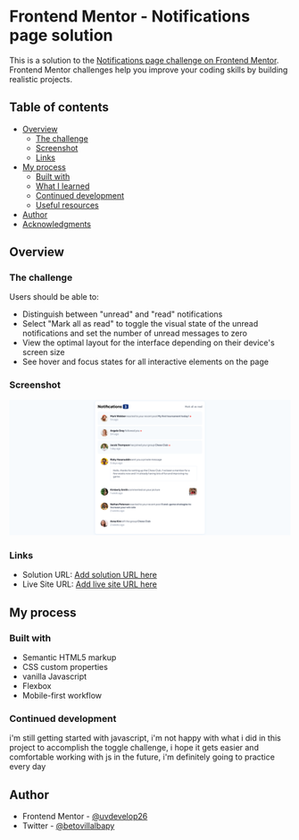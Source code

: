 # Frontend Mentor - Notifications page solution

This is a solution to the [Notifications page challenge on Frontend Mentor](https://www.frontendmentor.io/challenges/notifications-page-DqK5QAmKbC). Frontend Mentor challenges help you improve your coding skills by building realistic projects. 

## Table of contents

- [Overview](#overview)
  - [The challenge](#the-challenge)
  - [Screenshot](#screenshot)
  - [Links](#links)
- [My process](#my-process)
  - [Built with](#built-with)
  - [What I learned](#what-i-learned)
  - [Continued development](#continued-development)
  - [Useful resources](#useful-resources)
- [Author](#author)
- [Acknowledgments](#acknowledgments)


## Overview

### The challenge

Users should be able to:

- Distinguish between "unread" and "read" notifications
- Select "Mark all as read" to toggle the visual state of the unread notifications and set the number of unread messages to zero
- View the optimal layout for the interface depending on their device's screen size
- See hover and focus states for all interactive elements on the page

### Screenshot

![](./notification-page-screen-shot.png)



### Links

- Solution URL: [Add solution URL here](https://github.com/uvdevelop26/notifications-page.git)
- Live Site URL: [Add live site URL here](https://uvdevelop26.github.io/notifications-page/)

## My process

### Built with

- Semantic HTML5 markup
- CSS custom properties
- vanilla Javascript
- Flexbox
- Mobile-first workflow



### Continued development

i'm still getting started with javascript, i'm not happy with what i did in this project to accomplish the toggle challenge, i hope it gets easier and comfortable working with js in the future, i'm definitely going to practice every day



## Author

- Frontend Mentor - [@uvdevelop26](https://www.frontendmentor.io/profile/uvdevelop26)
- Twitter - [@betovillalbapy](https://www.twitter.com/betovillalbapy)


